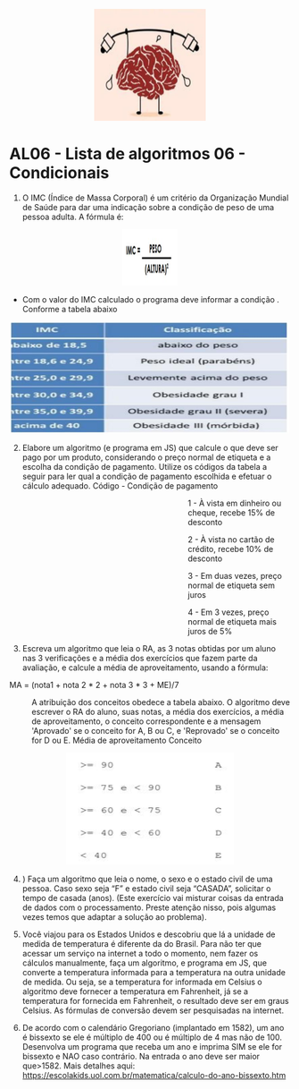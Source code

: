 <p align="center">
  <img src="./imagens/treinarCerebro.jpg" alt="Cérebro" width="200" height="200">
</p>

# AL06 - Lista de algoritmos 06 - Condicionais

1) O IMC (Índice de Massa Corporal) é um critério da Organização Mundial de Saúde para dar uma indicação sobre a condição de peso de uma pessoa adulta. A fórmula é:

<p align="center">
  <img src="./imagens/imc.jpg" alt="Cérebro" width="100" height="100">
</p>

- Com o valor do IMC calculado o programa deve informar a condição . Conforme a tabela abaixo

<p align="center">
  <img src="./imagens/imcTabela.jpg" alt="Cérebro" width="500" height="200">
</p>

2) Elabore um algoritmo (e programa em JS) que calcule o que deve ser pago por um
   produto, considerando o preço normal de etiqueta e a escolha da condição de pagamento.
   Utilize os códigos da tabela a seguir para ler qual a condição de pagamento escolhida e
   efetuar o cálculo adequado.
   Código - Condição de pagamento

<div style="margin-left: 320px;">

1 - À vista em dinheiro ou cheque, recebe 15% de desconto

2 - À vista no cartão de crédito, recebe 10% de desconto

3 - Em duas vezes, preço normal de etiqueta sem juros

4 - Em 3 vezes, preço normal de etiqueta mais juros de 5%

</div>

3) Escreva um algoritmo que leia o RA, as 3 notas obtidas por um aluno nas 3 verificações e
   a média dos exercícios que fazem parte da avaliação, e calcule a média de aproveitamento,
   usando a fórmula:
   
   <div style="margin-left: 320px;">

MA = (nota1 + nota 2 * 2 + nota 3 * 3 + ME)/7

</div>

<div style="margin-left: 40px;">

A atribuição dos conceitos obedece a tabela abaixo. O algoritmo deve escrever o RA do
aluno, suas notas, a média dos exercícios, a média de aproveitamento, o conceito
correspondente e a mensagem 'Aprovado' se o conceito for A, B ou C, e 'Reprovado' se o
conceito for D ou E.
Média de aproveitamento Conceito

</div>

<p align="center">
  <img src="./imagens/l06_tabelaNumeros.jpg" alt="Cérebro" width="300" height="200">
</p>

4) ) Faça um algoritmo que leia o nome, o sexo e o estado civil de uma pessoa. Caso sexo seja “F” e estado civil seja “CASADA”, solicitar o tempo de casada (anos). (Este exercício vai misturar coisas da entrada de dados com o processamento. Preste atenção nisso, pois algumas vezes temos que adaptar a solução ao problema).

5) Você viajou para os Estados Unidos e descobriu que lá a unidade de medida de temperatura é diferente da do Brasil. Para não ter que acessar um serviço na internet a todo o momento, nem fazer os cálculos manualmente, faça um algoritmo, e programa em JS, que converte a temperatura informada para a temperatura na outra unidade de medida. Ou seja, se a temperatura for informada em Celsius o algoritmo deve fornecer a temperatura em Fahrenheit, já se a temperatura for fornecida em Fahrenheit, o resultado deve ser em
   graus Celsius. As fórmulas de conversão devem ser pesquisadas na internet.

6) De acordo com o calendário Gregoriano (implantado em 1582), um ano é bissexto se ele é múltiplo de 400 ou é múltiplo de 4 mas não de 100. Desenvolva um programa que receba um ano e imprima SIM se ele for bissexto e NAO caso contrário. Na entrada o ano deve ser maior que>1582. Mais detalhes aqui:
   https://escolakids.uol.com.br/matematica/calculo-do-ano-bissexto.htm